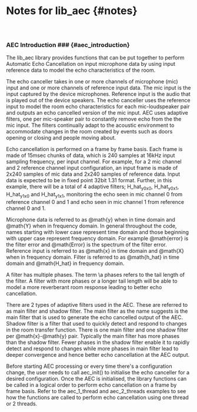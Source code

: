 
Notes for lib_aec                         {#notes}
======================

### &nbsp;

### AEC Introduction ###              {#aec_introduction}

The lib_aec library provides functions that can be put together to perform Automatic Echo Cancellation on input
microphone data by using input reference data to model the echo characteristics of the room.

The echo canceller takes in one or more channels of microphone (mic) input and one or more channels of reference input
data. The mic input is the input captured by the device microphones. Reference input is the audio that is played out of
the device speakers. The echo canceller uses the reference input to model the room echo characteristics for each
mic-loudspeaker pair and outputs an echo cancelled version of the mic input. AEC uses adaptive filters, one per
mic-speaker pair to constantly remove echo from the the mic input. The filters continually adapt to the acoustic
environment to accommodate changes in the room created by events such as doors opening or closing and people moving
about.

Echo cancellation is performed on a frame by frame basis. Each frame is made of 15msec chunks of data, which is 240
samples at 16kHz input sampling frequency, per input channel. For example, for a 2 mic channel and 2 reference channel
input configuration, an input frame is made of 2x240 samples of mic data and 2x240 samples of reference data. Input data
is expected to be in fixed point 32bit 1.31 format. Further, in this example, there will be a total of 4 adaptive
filters; H_hat<SUB>y0x0</SUB>, H_hat<SUB>y0x1</SUB>, H_hat<SUB>y1x0</SUB> and H_hat<SUB>y1x1</SUB>, monitoring the echo
seen in mic channel 0 from reference channel 0 and 1 and echo seen in mic channel 1 from reference channel 0 and 1.

Microphone data is referred to as @math{y} when in time domain and @math{Y} when in frequency
domain. In general throughout the code, names starting with lower case represent time domain and those beginning with
upper case represent frequency domain. For example @math{error} is the filter error and @math{Error} is the spectrum of
the filter error.
Reference input is referred to as @math{x} in time domain and @math{X} when in frequency domain.
Filter is referred to as @math{h_hat} in time domain and @math{H_hat} in frequency domain.

A filter has multiple phases. The term \a phases refers to the tail length of the filter. A filter with more phases or a
longer tail length will be able to model a more reverberant room response leading to better echo cancellation.

There are 2 types of adaptive filters used in the AEC. These are referred to as main filter and shadow filter. The main
filter as the name suggests is the main filter that is used to generate the echo cancelled output of the AEC. Shadow
filter is a filter that used to quickly detect and respond to changes in the room transfer function. There is one main
filter and one shadow filter per @math{x}-@math{y} pair. Typically the main filter has more phases than the shadow
filter. Fewer phases in the shadow filter enable it to rapidly detect and respond to changes while more phases in main
filter lead to deeper convergence and hence better echo cancellation at the AEC output.

Before starting AEC processing or every time there's a configuration change, the user needs to call aec_init() to
initialise the echo canceller for a desired configuration. Once the AEC is initialised, the library functions can be
called in a logical order to perform echo cancellation on a frame by frame basis. Refer to the aec_1_thread and
aec_2_threads examples to see how the functions are called to perform echo cancellation using one thread or 2 threads. 

